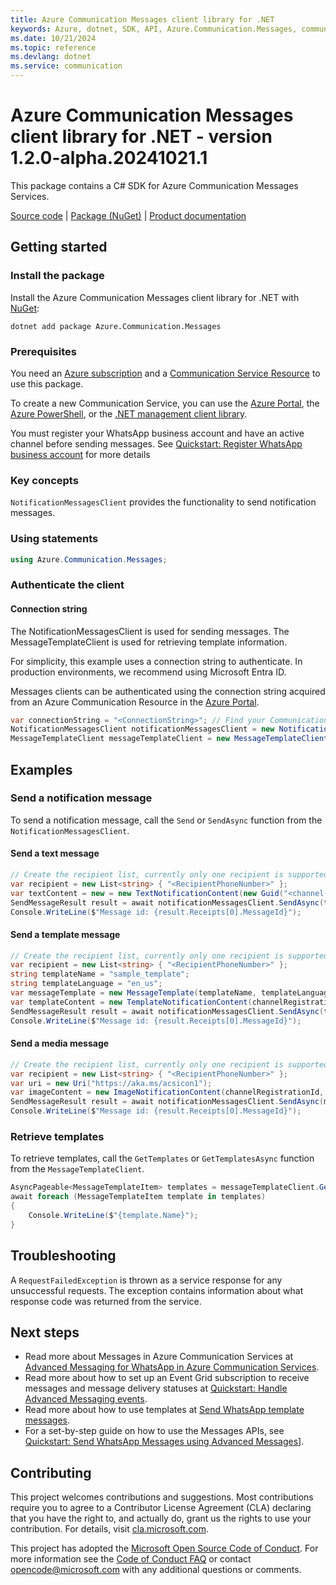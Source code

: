 ```yaml
---
title: Azure Communication Messages client library for .NET
keywords: Azure, dotnet, SDK, API, Azure.Communication.Messages, communication
ms.date: 10/21/2024
ms.topic: reference
ms.devlang: dotnet
ms.service: communication
---
```

# Azure Communication Messages client library for .NET - version 1.2.0-alpha.20241021.1 


This package contains a C# SDK for Azure Communication Messages Services.

[Source code][source] | [Package (NuGet)][package] | [Product documentation][product_docs]


## Getting started

### Install the package
Install the Azure Communication Messages client library for .NET with [NuGet][nuget]:

```dotnetcli
dotnet add package Azure.Communication.Messages
``` 

### Prerequisites
You need an [Azure subscription][azure_sub] and a [Communication Service Resource][communication_resource_docs] to use this package.

To create a new Communication Service, you can use the [Azure Portal][communication_resource_create_portal], the [Azure PowerShell][communication_resource_create_power_shell], or the [.NET management client library][communication_resource_create_net].

You must register your WhatsApp business account and have an active channel before sending messages. See [Quickstart: Register WhatsApp business account][azuredocs_register_waba] for more details

### Key concepts
`NotificationMessagesClient` provides the functionality to send notification messages.

### Using statements
```C#
using Azure.Communication.Messages;
```

### Authenticate the client
#### Connection string

The NotificationMessagesClient is used for sending messages.
The MessageTemplateClient is used for retrieving template information.

For simplicity, this example uses a connection string to authenticate. In production environments, we recommend using Microsoft Entra ID.

Messages clients can be authenticated using the connection string acquired from an Azure Communication Resource in the [Azure Portal][azure_portal].

```C#
var connectionString = "<ConnectionString>"; // Find your Communication Services resource in the Azure portal
NotificationMessagesClient notificationMessagesClient = new NotificationMessagesClient(connectionString);
MessageTemplateClient messageTemplateClient = new MessageTemplateClient(connectionString);
```

## Examples
### Send a notification message
To send a notification message, call the `Send` or `SendAsync` function from the `NotificationMessagesClient`.

#### Send a text message
```C#
// Create the recipient list, currently only one recipient is supported 
var recipient = new List<string> { "<RecipientPhoneNumber>" };
var textContent = new = new TextNotificationContent(new Guid("<channel-registration-id>"), recipient, "Come on everyone, let's go for lunch together.");
SendMessageResult result = await notificationMessagesClient.SendAsync(textContent);
Console.WriteLine($"Message id: {result.Receipts[0].MessageId}");
```

#### Send a template message
```C#
// Create the recipient list, currently only one recipient is supported 
var recipient = new List<string> { "<RecipientPhoneNumber>" };
string templateName = "sample_template";
string templateLanguage = "en_us";
var messageTemplate = new MessageTemplate(templateName, templateLanguage);
var templateContent = new TemplateNotificationContent(channelRegistrationId, recipientList, messageTemplate);
SendMessageResult result = await notificationMessagesClient.SendAsync(templateContent);
Console.WriteLine($"Message id: {result.Receipts[0].MessageId}");
```

#### Send a media message
```C#
// Create the recipient list, currently only one recipient is supported 
var recipient = new List<string> { "<RecipientPhoneNumber>" };
var uri = new Uri("https://aka.ms/acsicon1");
var imageContent = new ImageNotificationContent(channelRegistrationId, recipientList, uri);
SendMessageResult result = await notificationMessagesClient.SendAsync(mediaContent);
Console.WriteLine($"Message id: {result.Receipts[0].MessageId}");
```

### Retrieve templates
To retrieve templates, call the `GetTemplates` or `GetTemplatesAsync` function from the `MessageTemplateClient`.

```C#
AsyncPageable<MessageTemplateItem> templates = messageTemplateClient.GetTemplatesAsync(channelId);
await foreach (MessageTemplateItem template in templates)
{
    Console.WriteLine($"{template.Name}");
}
```

## Troubleshooting
A `RequestFailedException` is thrown as a service response for any unsuccessful requests. The exception contains information about what response code was returned from the service.

## Next steps
- Read more about Messages in Azure Communication Services at [Advanced Messaging for WhatsApp in Azure Communication Services][azuredocs_whatsapp_overview].
- Read more about how to set up an Event Grid subscription to receive messages and message delivery statuses at [Quickstart: Handle Advanced Messaging events][azuredocs_eventgrid_setup].
- Read more about how to use templates at [Send WhatsApp template messages][azuredocs_templates].
- For a set-by-step guide on how to use the Messages APIs, see [Quickstart: Send WhatsApp Messages using Advanced Messages][azuredocs_quickstart]].


## Contributing
This project welcomes contributions and suggestions. Most contributions require you to agree to a Contributor License Agreement (CLA) declaring that you have the right to, and actually do, grant us the rights to use your contribution. For details, visit [cla.microsoft.com][cla].

This project has adopted the [Microsoft Open Source Code of Conduct][coc]. For more information see the [Code of Conduct FAQ][coc_faq] or contact [opencode@microsoft.com][coc_contact] with any additional questions or comments.

<!-- LINKS -->
[source]: https://github.com/Azure/azure-sdk-for-net/tree/main/sdk/communication/Azure.Communication.Messages/src
[package]: https://www.nuget.org/packages/Azure.Communication.Messages
[product_docs]: https://learn.microsoft.com/azure/communication-services/overview
[nuget]: https://www.nuget.org
[azure_sub]: https://azure.microsoft.com/free/dotnet/
[communication_resource_docs]: https://learn.microsoft.com/azure/communication-services/quickstarts/create-communication-resource?tabs=windows&pivots=platform-azp
[communication_resource_create_portal]:  https://learn.microsoft.com/azure/communication-services/quickstarts/create-communication-resource?tabs=windows&pivots=platform-azp
[communication_resource_create_power_shell]: https://learn.microsoft.com/powershell/module/az.communication/new-azcommunicationservice
[communication_resource_create_net]: https://learn.microsoft.com/azure/communication-services/quickstarts/create-communication-resource?tabs=windows&pivots=platform-net
[azure_portal]: https://portal.azure.com
[cla]: https://cla.microsoft.com
[coc]: https://opensource.microsoft.com/codeofconduct
[coc_faq]: https://opensource.microsoft.com/codeofconduct/faq
[coc_contact]: mailto:opencode@microsoft.com
[azuredocs_whatsapp_overview]: https://learn.microsoft.com/azure/communication-services/concepts/advanced-messaging/whatsapp/whatsapp-overview
[azuredocs_eventgrid_setup]: https://learn.microsoft.com/azure/communication-services/quickstarts/advanced-messaging/whatsapp/handle-advanced-messaging-events
[azuredocs_register_waba]: https://learn.microsoft.com/azure/communication-services/quickstarts/advanced-messaging/whatsapp/connect-whatsapp-business-account
[azuredocs_templates]: https://learn.microsoft.com/azure/communication-services/concepts/advanced-messaging/whatsapp/template-messages
[azuredocs_quickstart]: https://learn.microsoft.com/azure/communication-services/quickstarts/advanced-messaging/whatsapp/get-started?pivots=programming-language-csharp


